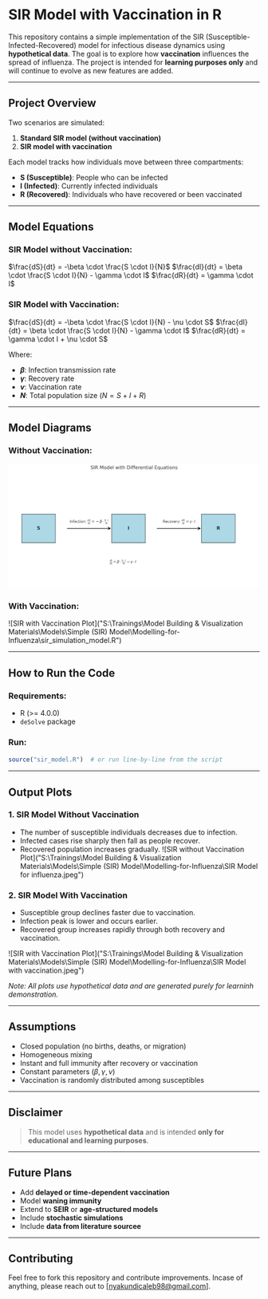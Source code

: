 # SIR Model with Vaccination in R

This repository contains a simple implementation of the SIR (Susceptible-Infected-Recovered) model for infectious disease dynamics using **hypothetical data**. 
The goal is to explore how **vaccination** influences the spread of influenza. 
The project is intended for **learning purposes only** and will continue to evolve as new features are added.

---

## Project Overview

Two scenarios are simulated:

1. **Standard SIR model (without vaccination)**
2. **SIR model with vaccination**

Each model tracks how individuals move between three compartments:

* **S (Susceptible)**: People who can be infected
* **I (Infected)**: Currently infected individuals
* **R (Recovered)**: Individuals who have recovered or been vaccinated

---

## Model Equations

### SIR Model without Vaccination:

$\frac{dS}{dt} = -\beta \cdot \frac{S \cdot I}{N}$
$\frac{dI}{dt} = \beta \cdot \frac{S \cdot I}{N} - \gamma \cdot I$
$\frac{dR}{dt} = \gamma \cdot I$

### SIR Model with Vaccination:

$\frac{dS}{dt} = -\beta \cdot \frac{S \cdot I}{N} - \nu \cdot S$
$\frac{dI}{dt} = \beta \cdot \frac{S \cdot I}{N} - \gamma \cdot I$
$\frac{dR}{dt} = \gamma \cdot I + \nu \cdot S$

Where:

* **$\beta$**: Infection transmission rate
* **$\gamma$**: Recovery rate
* **$\nu$**: Vaccination rate
* **$N$**: Total population size ($N = S + I + R$)

---

## Model Diagrams

### Without Vaccination:

![SIR without Vaccination Plot](https://github.com/C-Nyakundi/Modelling-for-Influenza/blob/main/SIR_model_diagram.png)

### With Vaccination:

![SIR with Vaccination Plot]("S:\Trainings\Model Building & Visualization Materials\Models\Simple (SIR) Model\Modelling-for-Influenza\sir_simulation_model.R")

---

## How to Run the Code

### Requirements:

* R (>= 4.0.0)
* `deSolve` package


### Run:

```r
source("sir_model.R")  # or run line-by-line from the script
```

---

## Output Plots

### 1. SIR Model Without Vaccination

* The number of susceptible individuals decreases due to infection.
* Infected cases rise sharply then fall as people recover.
* Recovered population increases gradually.
![SIR without Vaccination Plot]("S:\Trainings\Model Building & Visualization Materials\Models\Simple (SIR) Model\Modelling-for-Influenza\SIR Model for influenza.jpeg")


### 2. SIR Model With Vaccination

* Susceptible group declines faster due to vaccination.
* Infection peak is lower and occurs earlier.
* Recovered group increases rapidly through both recovery and vaccination.

![SIR with Vaccination Plot]("S:\Trainings\Model Building & Visualization Materials\Models\Simple (SIR) Model\Modelling-for-Influenza\SIR Model with vaccination.jpeg")

*Note: All plots use hypothetical data and are generated purely for learninh demonstration.*

---

## Assumptions

* Closed population (no births, deaths, or migration)
* Homogeneous mixing
* Instant and full immunity after recovery or vaccination
* Constant parameters ($\beta, \gamma, \nu$)
* Vaccination is randomly distributed among susceptibles

---

## Disclaimer

> This model uses **hypothetical data** and is intended **only for educational and learning purposes**. 

---

## Future Plans

* Add **delayed or time-dependent vaccination**
* Model **waning immunity**
* Extend to **SEIR** or **age-structured models**
* Include **stochastic simulations**
* Include **data from literature sourcee** 

---

## Contributing

Feel free to fork this repository and contribute improvements. Incase of anything, please reach out to  \[[nyakundicaleb98@gmail.com](mailto:nyakundicaleb98@gmail.com)].
